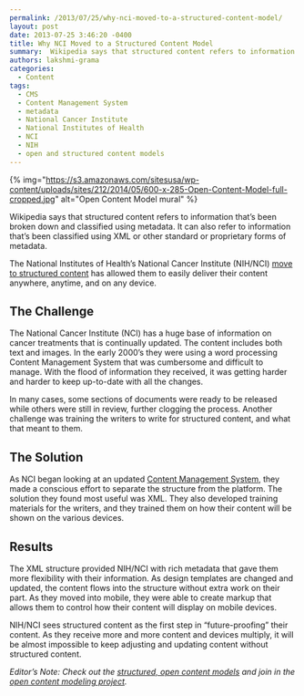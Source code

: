 ```yaml
---
permalink: /2013/07/25/why-nci-moved-to-a-structured-content-model/
layout: post
date: 2013-07-25 3:46:20 -0400
title: Why NCI Moved to a Structured Content Model
summary:  Wikipedia says that structured content refers to information that&amp;#8217;s been broken down and classified using metadata. It can also refer to information that&amp;#8217;s been classified using XML or other standard or proprietary forms of metadata. The National Institutes of Health&amp;#8217;s National Cancer Institute (NIH/NCI) move to structured content
authors: lakshmi-grama
categories:
  - Content
tags:
  - CMS
  - Content Management System
  - metadata
  - National Cancer Institute
  - National Institutes of Health
  - NCI
  - NIH
  - open and structured content models
---
```


{% img="https://s3.amazonaws.com/sitesusa/wp-content/uploads/sites/212/2014/05/600-x-285-Open-Content-Model-full-cropped.jpg" alt="Open Content Model mural" %}

Wikipedia says that structured content refers to information that&#8217;s been broken down and classified using metadata. It can also refer to information that&#8217;s been classified using XML or other standard or proprietary forms of metadata.

The National Institutes of Health&#8217;s National Cancer Institute (NIH/NCI) [move to structured content](https://www.WHATEVER/2013/07/29/how-to-create-open-structured-content/ "How to Create Open, Structured Content") has allowed them to easily deliver their content anywhere, anytime, and on any device.

## The Challenge

The National Cancer Institute (NCI) has a huge base of information on cancer treatments that is continually updated. The content includes both text and images. In the early 2000&#8217;s they were using a word processing Content Management System that was cumbersome and difficult to manage. With the flood of information they received, it was getting harder and harder to keep up-to-date with all the changes.

In many cases, some sections of documents were ready to be released while others were still in review, further clogging the process. Another challenge was training the writers to write for structured content, and what that meant to them.

## The Solution

As NCI began looking at an updated [Content Management System](https://www.WHATEVER/resources/content-management-systems-toolkit/ "Content Management Systems Toolkit"), they made a conscious effort to separate the structure from the platform. The solution they found most useful was XML. They also developed training materials for the writers, and they trained them on how their content will be shown on the various devices.

## Results

The XML structure provided NIH/NCI with rich metadata that gave them more flexibility with their information. As design templates are changed and updated, the content flows into the structure without extra work on their part. As they moved into mobile, they were able to create markup that allows them to control how their content will display on mobile devices.

NIH/NCI sees structured content as the first step in &#8220;future-proofing&#8221; their content. As they receive more and more content and devices multiply, it will be almost impossible to keep adjusting and updating content without structured content.

_Editor&#8217;s Note: Check out the [structured, open content models](https://www.WHATEVER/2014/05/05/government-open-and-structured-content-models-are-here/ "Government Open and Structured Content Models Are Here!") and join in the [open content modeling project](https://github.com/GSA/Open-And-Structured-Content-Models/issues)._